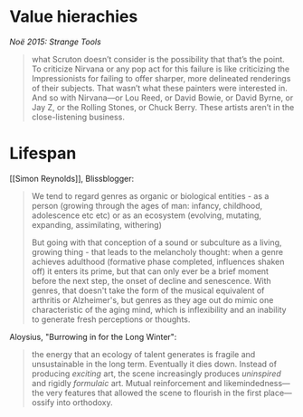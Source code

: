 # Value hierachies

*Noë 2015: Strange Tools*

> what Scruton doesn’t consider is the possibility that that’s the point. To criticize Nirvana or any pop act for this failure is like criticizing the Impressionists for failing to offer sharper, more delineated renderings of their subjects. That wasn’t what these painters were interested in. And so with Nirvana—or Lou Reed, or David Bowie, or David Byrne, or Jay Z, or the Rolling Stones, or Chuck Berry. These artists aren’t in the close-listening business.

# Lifespan

[[Simon Reynolds]], Blissblogger:

> We tend to regard genres as organic or biological entities - as a person (growing through the ages of man: infancy, childhood, adolescence etc etc) or as an ecosystem (evolving, mutating, expanding, assimilating, withering)
>
> But going with that conception of a sound or subculture as a living, growing thing - that leads to the melancholy thought: when a genre achieves adulthood (formative phase completed, influences shaken off) it enters its prime, but that can only ever be a brief moment before the next step, the onset of decline and senescence. With genres, that doesn't take the form of the musical equivalent of arthritis or Alzheimer's, but genres as they age out do mimic one characteristic of the aging mind, which is inflexibility and an inability to generate fresh perceptions or thoughts.

Aloysius, "Burrowing in for the Long Winter":

> the energy that an ecology of talent generates is fragile and unsustainable in the long term. Eventually it dies down. Instead of producing _exciting_ art, the scene increasingly produces _uninspired_ and rigidly _formulaic_ art. Mutual reinforcement and likemindedness—the very features that allowed the scene to flourish in the first place—ossify into orthodoxy.